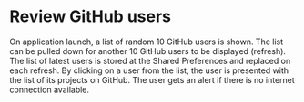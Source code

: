 # Review GitHub users

On application launch, a list of random 10 GitHub users is shown. 
The list can be pulled down for another 10 GitHub users to be displayed (refresh). 
The list of latest users is stored at the Shared Preferences and replaced on each refresh.
By clicking on a user from the list, the user is presented with the list of its projects on GitHub. 
The user gets an alert if there is no internet connection available.

